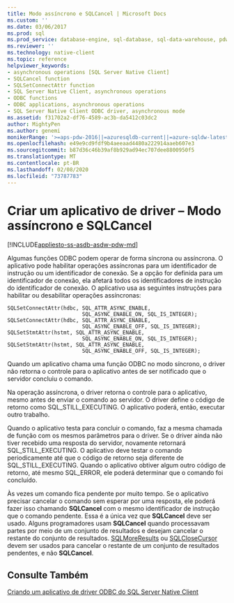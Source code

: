 ```yaml
---
title: Modo assíncrono e SQLCancel | Microsoft Docs
ms.custom: ''
ms.date: 03/06/2017
ms.prod: sql
ms.prod_service: database-engine, sql-database, sql-data-warehouse, pdw
ms.reviewer: ''
ms.technology: native-client
ms.topic: reference
helpviewer_keywords:
- asynchronous operations [SQL Server Native Client]
- SQLCancel function
- SQLSetConnectAttr function
- SQL Server Native Client, asynchronous operations
- ODBC functions
- ODBC applications, asynchronous operations
- SQL Server Native Client ODBC driver, asynchronous mode
ms.assetid: f31702a2-df76-4589-ac3b-da5412c03dc2
author: MightyPen
ms.author: genemi
monikerRange: '>=aps-pdw-2016||=azuresqldb-current||=azure-sqldw-latest||>=sql-server-2016||=sqlallproducts-allversions||>=sql-server-linux-2017||=azuresqldb-mi-current'
ms.openlocfilehash: e49e9cd9fdf9b4aeeaad4480a222914aaeb607e3
ms.sourcegitcommit: b87d36c46b39af8b929ad94ec707dee8800950f5
ms.translationtype: MT
ms.contentlocale: pt-BR
ms.lasthandoff: 02/08/2020
ms.locfileid: "73787783"
---
```

# <a name="creating-a-driver-application---asynchronous-mode-and-sqlcancel"></a>Criar um aplicativo de driver – Modo assíncrono e SQLCancel
[!INCLUDE[appliesto-ss-asdb-asdw-pdw-md](../../../includes/appliesto-ss-asdb-asdw-pdw-md.md)]

  Algumas funções ODBC podem operar de forma síncrona ou assíncrona. O aplicativo pode habilitar operações assíncronas para um identificador de instrução ou um identificador de conexão. Se a opção for definida para um identificador de conexão, ela afetará todos os identificadores de instrução do identificador de conexão. O aplicativo usa as seguintes instruções para habilitar ou desabilitar operações assíncronas:  
  
```  
SQLSetConnectAttr(hdbc, SQL_ATTR_ASYNC_ENABLE,  
                        SQL_ASYNC_ENABLE_ON, SQL_IS_INTEGER);  
SQLSetConnectAttr(hdbc, SQL_ATTR_ASYNC_ENABLE,  
                        SQL_ASYNC_ENABLE_OFF, SQL_IS_INTEGER);  
SQLSetStmtAttr(hstmt, SQL_ATTR_ASYNC_ENABLE,  
                        SQL_ASYNC_ENABLE_ON, SQL_IS_INTEGER);  
SQLSetStmtAttr(hstmt, SQL_ATTR_ASYNC_ENABLE,  
                        SQL_ASYNC_ENABLE_OFF, SQL_IS_INTEGER);  
```  
  
 Quando um aplicativo chama uma função ODBC no modo síncrono, o driver não retorna o controle para o aplicativo antes de ser notificado que o servidor concluiu o comando.  
  
 Na operação assíncrona, o driver retorna o controle para o aplicativo, mesmo antes de enviar o comando ao servidor. O driver define o código de retorno como SQL_STILL_EXECUTING. O aplicativo poderá, então, executar outro trabalho.  
  
 Quando o aplicativo testa para concluir o comando, faz a mesma chamada de função com os mesmos parâmetros para o driver. Se o driver ainda não tiver recebido uma resposta do servidor, novamente retornará SQL_STILL_EXECUTING. O aplicativo deve testar o comando periodicamente até que o código de retorno seja diferente de SQL_STILL_EXECUTING. Quando o aplicativo obtiver algum outro código de retorno, até mesmo SQL_ERROR, ele poderá determinar que o comando foi concluído.  
  
 Às vezes um comando fica pendente por muito tempo. Se o aplicativo precisar cancelar o comando sem esperar por uma resposta, ele poderá fazer isso chamando **SQLCancel** com o mesmo identificador de instrução que o comando pendente. Essa é a única vez que **SQLCancel** deve ser usado. Alguns programadores usam **SQLCancel** quando processavam partes por meio de um conjunto de resultados e desejam cancelar o restante do conjunto de resultados. [SQLMoreResults](../../../relational-databases/native-client-odbc-api/sqlmoreresults.md) ou [SQLCloseCursor](../../../relational-databases/native-client-odbc-api/sqlclosecursor.md) devem ser usados para cancelar o restante de um conjunto de resultados pendentes, e não **SQLCancel**.  
  
## <a name="see-also"></a>Consulte Também  
 [Criando um aplicativo de driver ODBC do SQL Server Native Client](../../../relational-databases/native-client/odbc/creating-a-driver-application.md)  
  
  
